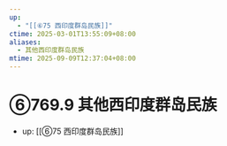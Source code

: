 ```yaml
---
up:
  - "[[⑥75 西印度群岛民族]]"
ctime: 2025-03-01T13:55:09+08:00
aliases:
  - 其他西印度群岛民族
mtime: 2025-09-09T12:37:04+08:00
---
```


# ⑥769.9 其他西印度群岛民族

- up: [[⑥75 西印度群岛民族]]
